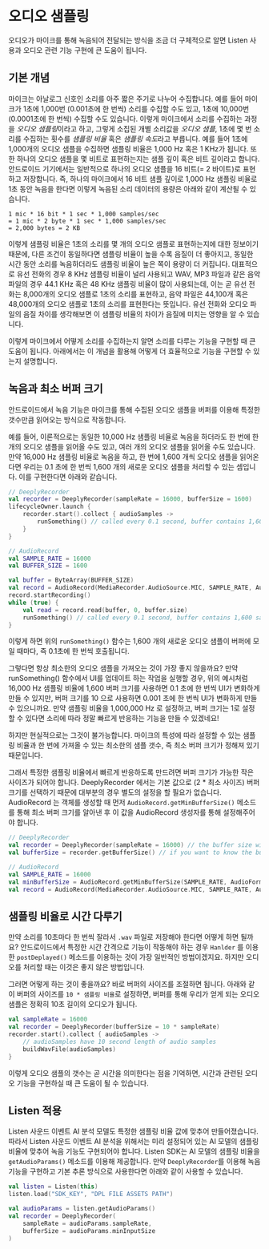 # 오디오 샘플링

오디오가 마이크를 통해 녹음되어 전달되는 방식을 조금 더 구체적으로 알면 Listen 사용과 오디오 관련 기능 구현에 큰 도움이 됩니다. 

## 기본 개념

마이크는 아날로그 신호인 소리를 아주 짧은 주기로 나누어 수집합니다. 
예를 들어 마이크가 1초에 1,000번 (0.001초에 한 번씩) 소리를 수집할 수도 있고, 1초에 10,000번 (0.0001초에 한 번씩) 수집할 수도 있습니다. 
이렇게 마이크에서 소리를 수집하는 과정을 *오디오 샘플링*이라고 하고, 그렇게 소집된 개별 소리값을 *오디오 샘플*, 1초에 몇 번 소리를 수집하는 횟수를 *샘플링 비율* 혹은 *샘플링 속도*라고 부릅니다. 
예를 들어 1초에 1,000개의 오디오 샘플을 수집하면 샘플링 비율은 1,000 Hz 혹은 1 KHz가 됩니다. 
또한 하나의 오디오 샘플을 몇 비트로 표현하는지는 샘플 깊이 혹은 비트 깊이라고 합니다. 
안드로이드 기기에서는 일반적으로 하나의 오디오 샘플을 16 비트(= 2 바이트)로 표현하고 저장합니다. 
즉, 하나의 마이크에서 16 비트 샘플 깊이로 1,000 Hz 샘플링 비율로 1초 동안 녹음을 한다면 이렇게 녹음된 소리 데이터의 용량은 아래와 같이 계산될 수 있습니다. 

```
1 mic * 16 bit * 1 sec * 1,000 samples/sec
= 1 mic * 2 byte * 1 sec * 1,000 samples/sec
= 2,000 bytes = 2 KB
```

이렇게 샘플링 비율은 1초의 소리를 몇 개의 오디오 샘플로 표현하는지에 대한 정보이기 때문에, 다른 조건이 동일하다면 샘플링 비율이 높을 수록 음질이 더 좋아지고, 동일한 시간 동안 소리를 녹음하더라도 샘플링 비율이 높은 쪽이 용량이 더 커집니다. 
대표적으로 유선 전화의 경우 8 KHz 샘플링 비율이 널리 사용되고 WAV, MP3 파일과 같은 음악 파일의 경우 44.1 KHz 혹은 48 KHz 샘플링 비율이 많이 사용되는데, 이는 곧 유선 전화는 8,000개의 오디오 샘플로 1초의 소리를 표현하고, 음악 파일은 44,100개 혹은 48,000개의 오디오 샘플로 1초의 소리를 표현한다는 뜻입니다. 
유선 전화와 오디오 파일의 음질 차이를 생각해보면 이 샘플링 비율의 차이가 음질에 미치는 영향을 알 수 있습니다. 

이렇게 마이크에서 어떻게 소리를 수집하는지 알면 소리를 다루는 기능을 구현할 때 큰 도움이 됩니다. 
아래에서는 이 개념을 활용해 어떻게 더 효율적으로 기능을 구현할 수 있는지 설명합니다.


## 녹음과 최소 버퍼 크기

안드로이드에서 녹음 기능은 마이크를 통해 수집된 오디오 샘플을 버퍼를 이용해 특정한 갯수만큼 읽어오는 방식으로 작동합니다. 

예를 들어, 이론적으로는 동일한 10,000 Hz 샘플링 비율로 녹음을 하더라도 한 번에 한 개의 오디오 샘플을 읽어올 수도 있고, 여러 개의 오디오 샘플을 읽어올 수도 있습니다. 
만약 16,000 Hz 샘플링 비율로 녹음을 하고, 한 번에 1,600 개씩 오디오 샘플을 읽어온다면 우리는 0.1 초에 한 번씩 1,600 개의 새로운 오디오 샘플을 처리할 수 있는 셈입니다. 
이를 구현한다면 아래와 같습니다. 

```kotlin
// DeeplyRecorder
val recorder = DeeplyRecorder(sampleRate = 16000, bufferSize = 1600)
lifecycleOwner.launch {
    recorder.start().collect { audioSamples ->
        runSomething() // called every 0.1 second, buffer contains 1,600 samples
    }
}
```

```kotlin
// AudioRecord
val SAMPLE_RATE = 16000
val BUFFER_SIZE = 1600

val buffer = ByteArray(BUFFER_SIZE)
val record = AudioRecord(MediaRecorder.AudioSource.MIC, SAMPLE_RATE, AudioFormat.CHANNEL_IN_MONO, AudioFormat.ENCODING_PCM_16BIT, buffer.size)
record.startRecording()
while (true) {
    val read = record.read(buffer, 0, buffer.size)
    runSomething() // called every 0.1 second, buffer contains 1,600 samples
}
```

이렇게 하면 위의 `runSomething()` 함수는 1,600 개의 새로운 오디오 샘플이 버퍼에 모일 때마다, 즉 0.1초에 한 번씩 호출됩니다.

그렇다면 항상 최소한의 오디오 샘플을 가져오는 것이 가장 좋지 않을까요?
만약 runSomething() 함수에서 UI를 업데이트 하는 작업을 실행할 경우, 위의 예시처럼 16,000 Hz 샘플링 비율에 1,600 버퍼 크기를 사용하면 0.1 초에 한 번씩 UI가 변화하게 만들 수 있지만, 버퍼 크기를 10 으로 사용하면 0.001 초에 한 번씩 UI가 변화하게 만들 수 있으니까요. 
만약 샘플링 비율을 1,000,000 Hz 로 설정하고, 버퍼 크기는 1로 설정할 수 있다면 소리에 따라 정말 빠르게 반응하는 기능을 만들 수 있겠네요!

하지만 현실적으로는 그것이 불가능합니다. 
마이크의 특성에 따라 설정할 수 있는 샘플링 비율과 한 번에 가져올 수 있는 최소한의 샘플 갯수, 즉 최소 버퍼 크기가 정해져 있기 때문입니다. 

그래서 특정한 샘플링 비율에서 빠르게 반응하도록 만드려면 버퍼 크기가 가능한 작은 사이즈가 되어야 합니다. 
DeeplyRecorder 에서는 기본 값으로 (2 * 최소 사이즈) 버퍼 크기를 선택하기 때문에 대부분의 경우 별도의 설정을 할 필요가 없습니다. 
AudioRecord 는 객체를 생성할 때 먼저 `AudioRecord.getMinBufferSize()` 메소드를 통해 최소 버퍼 크기를 알아낸 후 이 값을 AudioRecord 생성자를 통해 설정해주어야 합니다.

```kotlin
// DeeplyRecorder
val recorder = DeeplyRecorder(sampleRate = 16000) // the buffer size will be set to the minimum size
val bufferSize = recorder.getBufferSize() // if you want to know the buffer size
```

```kotlin
// AudioRecord
val SAMPLE_RATE = 16000
val minBufferSize = AudioRecord.getMinBufferSize(SAMPLE_RATE, AudioFormat.CHANNEL_IN_MONO, AudioFormat.ENCODING_PCM_16BIT)
val record = AudioRecord(MediaRecorder.AudioSource.MIC, SAMPLE_RATE, AudioFormat.CHANNEL_IN_MONO, AudioFormat.ENCODING_PCM_16BIT, minBufferSize)
```



## 샘플링 비율로 시간 다루기

만약 소리를 10초마다 한 번씩 잘라서 `.wav` 파일로 저장해야 한다면 어떻게 하면 될까요? 
안드로이드에서 특정한 시간 간격으로 기능이 작동해야 하는 경우 `Hanlder` 를 이용한 `postDeplayed()` 메소드를 이용하는 것이 가장 일반적인 방법이겠지요.
하지만 오디오를 처리할 때는 이것은 좋지 않은 방법입니다. 

<!-- 

왜 좋지 않은 방법인지 자세한 예를 통해 알아보고 싶다면 아래 '세부 내용 보기'를 눌러주세요. 

1. AudioRecord 객체를 10초마다 다시 생성하는 방식
2. 하나의 AudioRecord 객체를 사용하지만 startRecording() 함수와 stopRecording() 함수를 번갈아 호출하는 방식
3. 하나의 AudioRecord 객체를 사용하면서 버퍼에 오디오 샘플을 축적하고, 정해진 시간마다 저장되어 있는 모든 데이터를 가져오는 방식

대표적으로 아래와 같은 몇 가지 이유가 있습니다. 
- AudioRecord 객체 생성에 소요되는 시간, 그리고 startRecording() 함수와 `stopRecording()` 함수가 실행되는 시간 사이의 짧은 시간 동안의 오디오 샘플 데이터 일부가 손실됩니다. 
- AudioRecord `startRecording()` 함수와 `stopRecording()` 함수를 빠르게 반복 호출하면 종종 제대로 작동하지 않습니다. 
- 버퍼에 무한히 오디오 샘플이 쌓여서 메모리 에러가 발생하지 않도록 계속 메모리를 비워주는 등의 관리를 해주어야 합니다. 

-->

그러면 어떻게 하는 것이 좋을까요? 
바로 버퍼의 사이즈를 조절하면 됩니다. 
아래와 같이 버퍼의 사이즈를 `10 * 샘플링 비율`로 설정하면, 버퍼를 통해 우리가 얻게 되는 오디오 샘플은 정확히 10초 길이의 오디오가 됩니다. 

```kotlin
val sampleRate = 16000
val recorder = DeeplyRecorder(bufferSize = 10 * sampleRate)
recorder.start().collect { audioSamples ->
    // audioSamples have 10 second length of audio samples
    buildWavFile(audioSamples)
}
```

이렇게 오디오 샘플의 갯수는 곧 시간을 의미한다는 점을 기억하면, 시간과 관련된 오디오 기능을 구현하실 때 큰 도움이 될 수 있습니다. 



## Listen 적용

Listen 사운드 이벤트 AI 분석 모델도 특정한 샘플링 비율 값에 맞추어 만들어졌습니다. 
따라서 Listen 사운드 이벤트 AI 분석을 위해서는 미리 설정되어 있는 AI 모델의 샘플링 비율에 맞추어 녹음 기능도 구현되어야 합니다. 
Listen SDK는 AI 모델의 샘플링 비율을 `getAudioParams()` 메소드를 이용해 제공합니다.
만약 `DeeplyRecorder`를 이용해 녹음 기능을 구현하고 기본 추론 방식으로 사용한다면 아래와 같이 사용할 수 있습니다. 

```kotlin
val listen = Listen(this)
listen.load("SDK_KEY", "DPL FILE ASSETS PATH")

val audioParams = listen.getAudioParams()
val recorder = DeeplyRecorder(
    sampleRate = audioParams.sampleRate,
    bufferSize = audioParams.minInputSize
)
```

<!-- 
주의! 
`.dpl` 파일에 따라 샘플링 비율 값이 달라질 수 있습니다. 
만약 녹음 기능을 Listen 뿐만아니라 다른 목적으로도 동시에 사용한다면 녹음 시의 샘플링 비율이 변경되더라도 문제가 없도록 코드를 작성해야 합니다. 
-->

